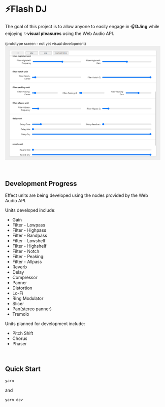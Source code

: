 # ⚡Flash DJ

The goal of this project is to allow anyone to easily engage in 🎧**DJing** while enjoying ✨**visual pleasures** using the Web Audio API.

<small>(prototype screen - not yet visual development)</small>
![Alt text](/src/assets/demo-captured01.PNG "demo-captured01")

<br />

## Development Progress

Effect units are being developed using the nodes provided by the Web Audio API.

Units developed include:

- Gain
- Filter - Lowpass
- Filter - Highpass
- Filter - Bandpass
- Filter - Lowshelf
- Filter - Highshelf
- Filter - Notch
- Filter - Peaking
- Filter - Allpass
- Reverb
- Delay
- Compressor
- Panner
- Distortion
- Lo-Fi
- Ring Modulator
- Slicer
- Pan(stereo panner)
- Tremolo

Units planned for development include:

- Pitch Shift
- Chorus
- Phaser

<br />

## Quick Start

```bash
yarn
```

and

```bash
yarn dev
```
